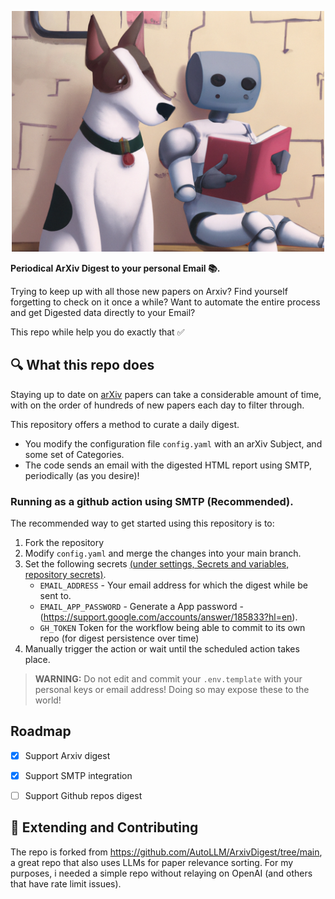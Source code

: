 <p align="center"><img src="./readme_images/dog_and_robot.png" width=500 /></p>

**Periodical ArXiv Digest to your personal Email 📚.** 

Trying to keep up with all those new papers on Arxiv?
Find yourself forgetting to check on it once a while?
Want to automate the entire process and get Digested data directly to your Email?

This repo while help you do exactly that ✅

## 🔍 What this repo does

Staying up to date on [arXiv](https://arxiv.org) papers can take a considerable amount of time, with on the order of hundreds of new papers each day to filter through. 

This repository offers a method to curate a daily digest.

* You modify the configuration file `config.yaml` with an arXiv Subject, and some set of Categories.
* The code sends an email with the digested HTML report using SMTP, periodically (as you desire)!

### Running as a github action using SMTP (Recommended).

The recommended way to get started using this repository is to:

1. Fork the repository
2. Modify `config.yaml` and merge the changes into your main branch.
3. Set the following secrets [(under settings, Secrets and variables, repository secrets)](https://docs.github.com/en/actions/security-guides/encrypted-secrets#creating-encrypted-secrets-for-a-repository).
   - `EMAIL_ADDRESS` - Your email address for which the digest while be sent to.
   - `EMAIL_APP_PASSWORD` - Generate a App password - (https://support.google.com/accounts/answer/185833?hl=en).
   - `GH_TOKEN` Token for the workflow being able to commit to its own repo (for digest persistence over time)
4. Manually trigger the action or wait until the scheduled action takes place.

> **WARNING:** Do not edit and commit your `.env.template` with your personal keys or email address! Doing so may expose these to the world!

## Roadmap
- [x] Support Arxiv digest
- [x] Support SMTP integration
- [ ] Support Github repos digest




## 💁 Extending and Contributing

The repo is forked from https://github.com/AutoLLM/ArxivDigest/tree/main, a great repo that also uses LLMs for paper relevance sorting. 
For my purposes, i needed a simple repo without relaying on OpenAI (and others that have rate limit issues).

